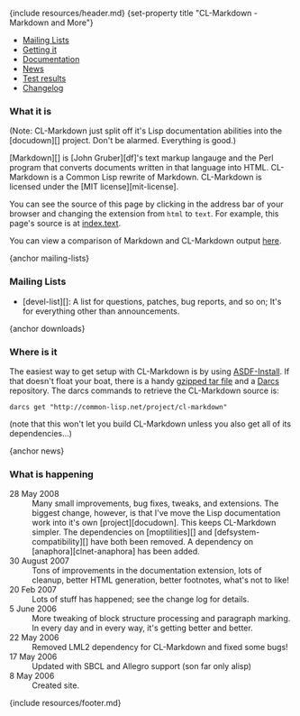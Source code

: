 {include resources/header.md}
{set-property title "CL-Markdown - Markdown and More"}

<div class="contents">
<div class="system-links">

  * [Mailing Lists][3]
  * [Getting it][4]
  * [Documentation][5]
  * [News][6]
  * [Test results][tr]
  * [Changelog][7]

   [3]: #mailing-lists
   [4]: #downloads
   [5]: documentation/ "documentation link"
   [6]: #news
   [7]: changelog.html
   [tr]: test-report.html
   
</div>
<div class="system-description">

### What it is

(Note: CL-Markdown just split off it's Lisp documentation
abilities into the [docudown][] project. Don't be alarmed.
Everything is good.)

[Markdown][] is [John Gruber][df]'s text markup langauge and
the Perl program that converts documents written in that
language into HTML. CL-Markdown is a Common Lisp rewrite of
Markdown. CL-Markdown is licensed under the [MIT
license][mit-license].

You can see the source of this page by clicking in the
address bar of your browser and changing the extension from
`html` to `text`. For example, this page's source is at
[index.text](index.text).

You can view a comparison of Markdown and CL-Markdown output
[here][8].

{anchor mailing-lists}

### Mailing Lists

  * [devel-list][]: A list for questions, patches, bug
    reports, and so on; It's for everything other than
    announcements.

{anchor downloads}

### Where is it

The easiest way to get setup with CL-Markdown is by using
[ASDF-Install][14]. If that doesn't float your boat, there is
a handy [gzipped tar file][15] and a [Darcs][16] repository.
The darcs commands to retrieve the CL-Markdown source is:

    darcs get "http://common-lisp.net/project/cl-markdown"

(note that this won't let you build CL-Markdown unless you
also get all of its dependencies...)

{anchor news}

### What is happening

<dl>
    <dt>28 May 2008</dt>
    <dd>Many small improvements, bug fixes, tweaks, and 
        extensions. The biggest change, however, is that I've
        move the Lisp documentation work into it's own 
        [project][docudown]. This keeps CL-Markdown simpler.
        The dependencies on [moptilities][] and 
        [defsystem-compatibility][] have both been removed. 
        A dependency on [anaphora][clnet-anaphora] has been added.
    </dd>
    <dt>30 August 2007</dt>
    <dd>Tons of improvements in the documentation extension, lots of 
    cleanup, better HTML generation, better footnotes, what's not to like!
    </dd>
    <dt>20 Feb 2007</dt>
    <dd>Lots of stuff has happened; see the change log for details.
    </dd>
    <dt>5 June 2006</dt>
    <dd>More tweaking of block structure processing and paragraph marking. In every day and in every way, it's getting better and better.
    </dd>
    <dt>22 May 2006</dt>
    <dd>Removed LML2 dependency for CL-Markdown and fixed some bugs!
    </dd>
    <dt>17 May 2006</dt>
    <dd>Updated with SBCL and Allegro support (son far only alisp)
    </dd>
    <dt>8 May 2006</dt>
    <dd>Created site.
    </dd>
</dl>

</div>
</div>

{include resources/footer.md}

   [1]: http://common-lisp.net/project/cl-containers/shared/metabang-2.png (metabang.com)
   [2]: http://www.metabang.com/ (metabang.com)
   [3]: #mailing-lists
   [4]: #downloads
   [5]: documentation/ (documentation link)
   [6]: #news
   [7]: changelog.html
   [8]: comparison-tests
   [9]: http://trac.common-lisp.net/cl-markdown
   [10]: http://trac.common-lisp.net/cl-markdown/newticket
   [11]: http://common-lisp.net/cgi-bin/mailman/listinfo/cl-markdown-announce
   [12]: http://common-lisp.net/cgi-bin/mailman/listinfo/cl-markdown-devel
   [13]: downloads
   [14]: http://www.cliki.net/asdf-install
   [15]: http://common-lisp.net/project/cl-markdown/cl-markdown_latest.tar.gz
   [16]: http://www.darcs.net/
   [17]: news
   [18]: http://common-lisp.net/project/cl-containers/shared/buttons/xhtml.gif (valid xhtml button)
   [19]: http://validator.w3.org/check/referer (xhtml1.1)
   [20]: http://common-lisp.net/project/cl-containers/shared/buttons/hacker.png (hacker emblem)
   [21]: http://www.catb.org/hacker-emblem/ (hacker)
   [22]: http://common-lisp.net/project/cl-containers/shared/buttons/lml2-powered.png (lml2 powered)
   [23]: http://lml2.b9.com/ (lml2 powered)
   [24]: http://common-lisp.net/project/cl-containers/shared/buttons/lambda-lisp.png (ALU emblem)
   [25]: http://www.lisp.org/ (Association of Lisp Users)
   [26]: http://common-lisp.net/project/cl-containers/shared/buttons/lisp-lizard.png (Common-Lisp.net)
   [27]: http://common-lisp.net/ (Common-Lisp.net)

